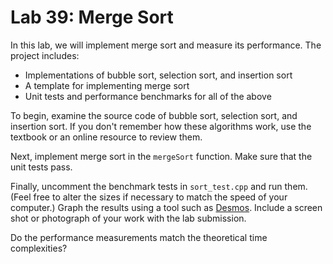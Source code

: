 # Lab 39: Merge Sort

In this lab, we will implement merge sort and measure its performance. The project includes:

* Implementations of bubble sort, selection sort, and insertion sort
* A template for implementing merge sort
* Unit tests and performance benchmarks for all of the above

To begin, examine the source code of bubble sort, selection sort, and insertion sort. If you don't remember how these algorithms work, use the textbook or an online resource to review them.

Next, implement merge sort in the `mergeSort` function. Make sure that the unit tests pass.

Finally, uncomment the benchmark tests in `sort_test.cpp` and run them. (Feel free to alter the sizes if necessary to match the speed of your computer.) Graph the results using a tool such as [Desmos](https://www.desmos.com/calculator). Include a screen shot or photograph of your work with the lab submission.

Do the performance measurements match the theoretical time complexities?
